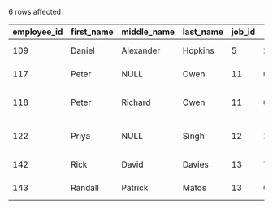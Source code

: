 6 rows affected

| employee_id | first_name | middle_name | last_name | job_id | salary | birth_date | hire_date | department_id | manager_id | phone | street_address | city | state_province | postal_code | country_id |
| --- | --- | --- | --- | --- | --- | --- | --- | --- | --- | --- | --- | --- | --- | --- | --- |
| 109 | Daniel | Alexander | Hopkins | 5   | 216000.00 | 1995-04-15 | 2019-04-27 | 100 | 108 | 515.845.7923 | 8 Collins Ave | Sydney | New South Wales | 2650 | 2   |
| 117 | Peter | NULL | Owen | 11  | 67200.00 | 1988-10-22 | 2019-10-12 | 30  | 114 | 515.114.7092 | 9506 Bultman Trail | Seattle | Washington | 98115 | 28  |
| 118 | Peter | Richard | Owen | 11  | 62400.00 | 1994-02-23 | 2019-02-24 | 30  | 114 | 515.251.9362 | 503 Tennessee Crossing | Seattle | Washington | 98140 | 28  |
| 122 | Priya | NULL | Singh | 12  | 189600.00 | 1980-08-04 | 2019-08-05 | 50  | 100 | 650.937.4754 | 750 Schmedeman Pass | Seattle | Washington | 98195 | 28  |
| 142 | Rick | David | Davies | 13  | 74400.00 | 1977-04-13 | 2019-04-03 | 50  | 124 | 650.436.1986 | 08 Sutherland Lane | Seattle | Washington | 98140 | 28  |
| 143 | Randall | Patrick | Matos | 13  | 62400.00 | 1957-05-24 | 2019-05-02 | 50  | 124 | 650.761.0990 | 42206 Elka Circle | Seattle | Washington | 98148 | 28  |

